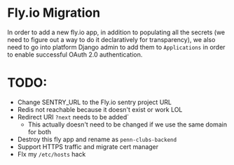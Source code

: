 # Fly.io Migration

In order to add a new fly.io app, in addition to populating all the secrets (we need to figure out a way to do it declaratively for transparency), we also need to go into platform Django admin to add them to `Applications` in order to enable successful OAuth 2.0 authentication.

# TODO:
- Change SENTRY_URL to the Fly.io sentry project URL
- Redis not reachable because it doesn't exist or work LOL
- Redirect URI `?next` needs to be added`
  - This actually doesn't need to be changed if we use the same domain for both
- Destroy this fly app and rename as `penn-clubs-backend`
- Support HTTPS traffic and migrate cert manager
- FIx my `/etc/hosts` hack